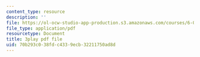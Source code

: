 ```yaml
---
content_type: resource
description: ''
file: https://ol-ocw-studio-app-production.s3.amazonaws.com/courses/6-00sc-introduction-to-computer-science-and-programming-spring-2011/70b293c038fdc4339ecb32211750ad8d_WbWb0u8bJrU.pdf
file_type: application/pdf
resourcetype: Document
title: 3play pdf file
uid: 70b293c0-38fd-c433-9ecb-32211750ad8d
---
```

